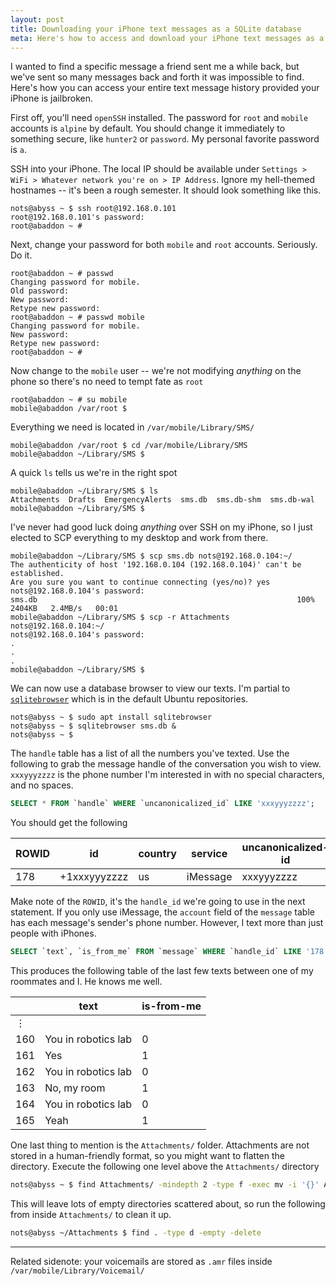 ```yaml
---
layout: post
title: Downloading your iPhone text messages as a SQLite database
meta: Here's how to access and download your iPhone text messages as a SQLite database. Requires your phone to be jailbroken. Also works for retrieving your voicemail.
---
```


<!-- Custom styles for the images -->
<link rel="stylesheet" href="{{ "/assets/styles/tables.css" | prepend: site.baseurl }}">

I wanted to find a specific message a friend sent me a while back, but we've sent so many messages back and forth it was impossible to find. Here's how you can access your entire text message history provided your iPhone is jailbroken.

First off, you'll need `openSSH` installed. The password for `root` and `mobile` accounts is `alpine` by default. You should change it immediately to something secure, like `hunter2` or `password`. My personal favorite password is `a`.

SSH into your iPhone. The local IP should be available under `Settings > WiFi > Whatever network you're on > IP Address`. Ignore my hell-themed hostnames -- it's been a rough semester. It should look something like this.

```
nots@abyss ~ $ ssh root@192.168.0.101
root@192.168.0.101's password:
root@abaddon ~ #
```

Next, change your password for both `mobile` and `root` accounts. Seriously. Do it.

```
root@abaddon ~ # passwd
Changing password for mobile.
Old password:
New password:
Retype new password:
root@abaddon ~ # passwd mobile
Changing password for mobile.
New password:
Retype new password:
root@abaddon ~ #
```

Now change to the `mobile` user -- we're not modifying *anything* on the phone so there's no need to tempt fate as `root`

```
root@abaddon ~ # su mobile
mobile@abaddon /var/root $
```

Everything we need is located in `/var/mobile/Library/SMS/`

```
mobile@abaddon /var/root $ cd /var/mobile/Library/SMS
mobile@abaddon ~/Library/SMS $
```

A quick `ls` tells us we're in the right spot

```
mobile@abaddon ~/Library/SMS $ ls
Attachments  Drafts  EmergencyAlerts  sms.db  sms.db-shm  sms.db-wal
mobile@abaddon ~/Library/SMS $
```

I've never had good luck doing *anything* over SSH on my iPhone, so I just elected to SCP everything to my desktop and work from there.

```
mobile@abaddon ~/Library/SMS $ scp sms.db nots@192.168.0.104:~/
The authenticity of host '192.168.0.104 (192.168.0.104)' can't be established.
Are you sure you want to continue connecting (yes/no)? yes
nots@192.168.0.104's password:
sms.db                                                          100% 2404KB   2.4MB/s   00:01    
mobile@abaddon ~/Library/SMS $ scp -r Attachments nots@192.168.0.104:~/
nots@192.168.0.104's password:
.
.
.
mobile@abaddon ~/Library/SMS $
```

We can now use a database browser to view our texts. I'm partial to [`sqlitebrowser`](http://sqlitebrowser.org/) which is in the default Ubuntu repositories.

```
nots@abyss ~ $ sudo apt install sqlitebrowser
nots@abyss ~ $ sqlitebrowser sms.db &
nots@abyss ~ $
```

The `handle` table has a list of all the numbers you've texted. Use the following to grab the message handle of the conversation you wish to view. `xxxyyyzzzz` is the phone number I'm interested in with no special characters, and no spaces.

```sql
SELECT * FROM `handle` WHERE `uncanonicalized_id` LIKE 'xxxyyyzzzz';
```

You should get the following

| ROWID | id           | country | service  | uncanonicalized-id |
|-------|--------------|---------|----------|--------------------|
| 178   | +1xxxyyyzzzz | us      | iMessage | xxxyyyzzzz         |

Make note of the `ROWID`, it's the `handle_id` we're going to use in the next statement. If you only use iMessage, the `account` field of the `message` table has each message's sender's phone number. However, I text more than just people with iPhones.

```sql
SELECT `text`, `is_from_me` FROM `message` WHERE `handle_id` LIKE '178';
```

This produces the following table of the last few texts between one of my roommates and I. He knows me well.

|     | text                | is-from-me |
|-----|---------------------|------------|
| &#8942; |                 |            |
| 160 | You in robotics lab | 0          |
| 161 | Yes                 | 1          |
| 162 | You in robotics lab | 0          |
| 163 | No, my room         | 1          |
| 164 | You in robotics lab | 0          |
| 165 | Yeah                | 1          |

One last thing to mention is the `Attachments/` folder. Attachments are not stored in a human-friendly format, so you might want to flatten the directory. Execute the following one level above the `Attachments/` directory

```sh
nots@abyss ~ $ find Attachments/ -mindepth 2 -type f -exec mv -i '{}' Attachments/ ';'
```

This will leave lots of empty directories scattered about, so run the following from inside `Attachments/` to clean it up.

```sh
nots@abyss ~/Attachments $ find . -type d -empty -delete
```

---

Related sidenote: your voicemails are stored as `.amr` files inside `/var/mobile/Library/Voicemail/`
